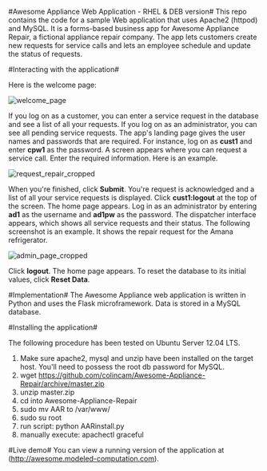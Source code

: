﻿#Awesome Appliance Web Application - RHEL & DEB version#
This repo contains the code for a sample Web application that uses Apache2 (httpod) and 
MySQL. It is a forms-based business app for Awesome Appliance Repair, a fictional
 appliance repair company. The app lets customers create new requests for service calls 
and lets an employee schedule and update the status of requests.

#Interacting with the application#

Here is the welcome page:

![welcome_page](images/welcome_page.png?raw=true)



If you log on as a customer, you can enter a service request in the database and 
see a list of all your requests. If you log on as an administrator, you can see all 
pending service requests. The app's landing page gives the user names and passwords 
that are required. For instance, log on as **cust1** and enter **cpw1** as the 
password. A screen appears where you can request a service call. Enter the required 
information. Here is an example.

![request_repair_cropped](images/request_repair_cropped.png?raw=true)

When you're finished, click **Submit**. You're request is acknowledged and a list 
of all your service requests is displayed.
Click **cust1:logout** at the top of the screen. The home page appears. Log in as 
an administrator by entering **ad1** as the username and **ad1pw** as the password.
 The dispatcher interface appears, which shows all service requests and their 
status. The following screenshot is an example. It shows the repair request for the 
Amana refrigerator.

![admin_page_cropped](images/admin_page_cropped.png?raw=true)

Click **logout**. The home page appears. To reset the database to its initial 
values, click **Reset Data**.

#Implementation#
The Awesome Appliance web application is written in Python and uses the Flask 
microframework. Data is stored in a MySQL database.

#Installing the application#

The following procedure has been tested on Ubuntu Server 12.04 LTS.

 1. Make sure apache2, mysql and unzip have been installed on the target host. 
You'll need to possess the root db password for MySQL.
 2. wget https://github.com/colincam/Awesome-Appliance-Repair/archive/master.zip
 3. unzip master.zip
 4. cd into Awesome-Appliance-Repair
 5. sudo mv AAR to /var/www/
 6. sudo su root
 7. run script: python AARinstall.py
 8. manually execute: apachectl graceful

#Live demo#
You can view a running version of the application at 
(http://awesome.modeled-computation.com).
